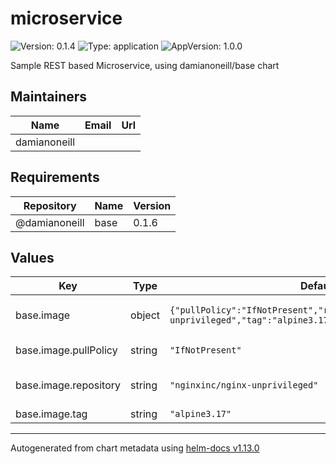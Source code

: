 # microservice

![Version: 0.1.4](https://img.shields.io/badge/Version-0.1.4-informational?style=flat-square) ![Type: application](https://img.shields.io/badge/Type-application-informational?style=flat-square) ![AppVersion: 1.0.0](https://img.shields.io/badge/AppVersion-1.0.0-informational?style=flat-square)

Sample REST based Microservice, using damianoneill/base chart

## Maintainers

| Name | Email | Url |
| ---- | ------ | --- |
| damianoneill |  |  |

## Requirements

| Repository | Name | Version |
|------------|------|---------|
| @damianoneill | base | 0.1.6 |

## Values

| Key | Type | Default | Description |
|-----|------|---------|-------------|
| base.image | object | `{"pullPolicy":"IfNotPresent","repository":"nginxinc/nginx-unprivileged","tag":"alpine3.17"}` | Docker image details. |
| base.image.pullPolicy | string | `"IfNotPresent"` | Image pull policy. |
| base.image.repository | string | `"nginxinc/nginx-unprivileged"` | Docker image repository. |
| base.image.tag | string | `"alpine3.17"` | Image tag. |

----------------------------------------------
Autogenerated from chart metadata using [helm-docs v1.13.0](https://github.com/norwoodj/helm-docs/releases/v1.13.0)
